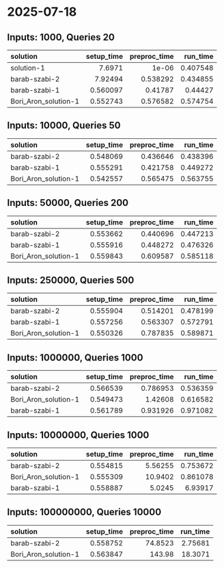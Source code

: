 # 2025-07-18

## Inputs: 1000, Queries 20

| solution             |   setup_time |   preproc_time |   run_time |
|:---------------------|-------------:|---------------:|-----------:|
| solution-1           |     7.6971   |       1e-06    |   0.407548 |
| barab-szabi-2        |     7.92494  |       0.538292 |   0.434855 |
| barab-szabi-1        |     0.560097 |       0.41787  |   0.44427  |
| Bori_Aron_solution-1 |     0.552743 |       0.576582 |   0.574754 |

## Inputs: 10000, Queries 50

| solution             |   setup_time |   preproc_time |   run_time |
|:---------------------|-------------:|---------------:|-----------:|
| barab-szabi-2        |     0.548069 |       0.436646 |   0.438396 |
| barab-szabi-1        |     0.555291 |       0.421758 |   0.449272 |
| Bori_Aron_solution-1 |     0.542557 |       0.565475 |   0.563755 |

## Inputs: 50000, Queries 200

| solution             |   setup_time |   preproc_time |   run_time |
|:---------------------|-------------:|---------------:|-----------:|
| barab-szabi-2        |     0.553662 |       0.440696 |   0.447213 |
| barab-szabi-1        |     0.555916 |       0.448272 |   0.476326 |
| Bori_Aron_solution-1 |     0.559843 |       0.609587 |   0.585118 |

## Inputs: 250000, Queries 500

| solution             |   setup_time |   preproc_time |   run_time |
|:---------------------|-------------:|---------------:|-----------:|
| barab-szabi-2        |     0.555904 |       0.514201 |   0.478199 |
| barab-szabi-1        |     0.557256 |       0.563307 |   0.572791 |
| Bori_Aron_solution-1 |     0.550326 |       0.787835 |   0.589871 |

## Inputs: 1000000, Queries 1000

| solution             |   setup_time |   preproc_time |   run_time |
|:---------------------|-------------:|---------------:|-----------:|
| barab-szabi-2        |     0.566539 |       0.786953 |   0.536359 |
| Bori_Aron_solution-1 |     0.549473 |       1.42608  |   0.616582 |
| barab-szabi-1        |     0.561789 |       0.931926 |   0.971082 |

## Inputs: 10000000, Queries 1000

| solution             |   setup_time |   preproc_time |   run_time |
|:---------------------|-------------:|---------------:|-----------:|
| barab-szabi-2        |     0.554815 |        5.56255 |   0.753672 |
| Bori_Aron_solution-1 |     0.555309 |       10.9402  |   0.861078 |
| barab-szabi-1        |     0.558887 |        5.0245  |   6.93917  |

## Inputs: 100000000, Queries 10000

| solution             |   setup_time |   preproc_time |   run_time |
|:---------------------|-------------:|---------------:|-----------:|
| barab-szabi-2        |     0.558752 |        74.8523 |    2.75681 |
| Bori_Aron_solution-1 |     0.563847 |       143.98   |   18.3071  |